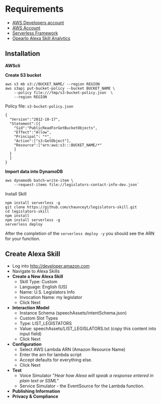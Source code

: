 # Requirements

* [AWS Developers account](http://developer.amazon.com)
* [AWS Account](https://aws.amazon.com/)
* [Serverless Framework](https://serverless.com/)
* [Opearlo Alexa Skill Analytics](https://analytics.opearlo.com/)

## Installation
**AWScli**

**Create S3 bucket**

```
aws s3 mb s3://BUCKET_NAME/ --region REGION
aws s3api put-bucket-policy --bucket BUCKET_NAME \
	--policy file:///tmp/s3-bucket-policy.json  \
	--region REGION
```
Policy file: `s3-bucket-policy.json`

```
{
  "Version":"2012-10-17",
  "Statement":[{
    "Sid":"PublicReadForGetBucketObjects",
    "Effect":"Allow",
    "Principal": "*",
    "Action":["s3:GetObject"],
    "Resource":["arn:aws:s3:::BUCKET_NAME/*"
    ]
  }
  ]
}
```


**Import data into DynamoDB**

```
aws dynamodb batch-write-item \
	--request-items file://legislators-contact-info-dev.json`
```

Install Skill

```
npm install serverless -g
git clone https://github.com/chaunceyt/legislators-skill.git
cd legislators-skill
npm install
npm install serverless -g
serverless deploy
```
After the completion of the `serverless deploy -y` you should see the ARN for your function. 

## Create Alexa Skill
*  Log into http://developer.amazon.com 
* Navigate to Alexa Skills
* **Create a New Alexa Skill**
	* Skill Type: Custom
	* Language: English (US)
	* Name: U.S. Legislators Info
	* Invocation Name: my legislator
	* Click Next
* **Interaction Model**
	* Instance Schema (speechAssets/intentSchema.json)
	* Custom Slot Types 
	* Type: LIST_LEGISTATORS
	* Value: speechAssets/LIST_LEGISLATORS.txt (copy this content into input field)
	* Click Next
* **Configuration**
	* Select AWS Lambda ARN (Amazon Resource Name)
	* Enter the arn for lambda script
	* Accept defaults for everything else.
	* Click Next
* **Test**
	* Voice Simulator "_Hear how Alexa will speak a response entered in plain text or SSML_"	
	* Service Simulator - the EventSource for the Lambda function.
* **Publishing Information**
* **Privacy & Compliance**

